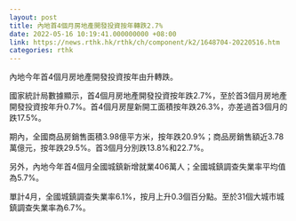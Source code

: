 ```yaml
---
layout: post
title: 內地首4個月房地產開發投資按年轉跌2.7%
date: 2022-05-16 10:19:41.000000000 +08:00
link: https://news.rthk.hk/rthk/ch/component/k2/1648704-20220516.htm
categories: rthk
---
```


內地今年首4個月房地產開發投資按年由升轉跌。

國家統計局數據顯示，首4個月房地產開發投資按年跌2.7%，至於首3個月房地產開發投資按年升0.7%。首4個月房屋新開工面積按年跌26.3%，亦差過首3個月的跌17.5%。

期內，全國商品房銷售面積3.98億平方米，按年跌20.9%；商品房銷售額近3.78萬億元，按年跌29.5%。首3個月分別跌13.8%和22.7%。

另外，內地今年首4個月全國城鎮新增就業406萬人；全國城鎮調查失業率平均值為5.7%。

單計4月，全國城鎮調查失業率6.1%，按月上升0.3個百分點。至於31個大城市城鎮調查失業率為6.7%。
